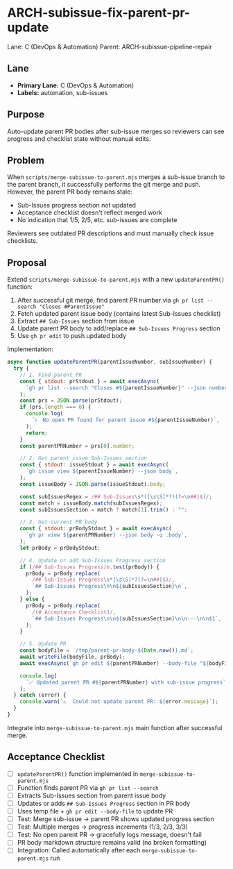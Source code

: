 # ARCH-subissue-fix-parent-pr-update

Lane: C (DevOps & Automation)
Parent: ARCH-subissue-pipeline-repair

## Lane

- **Primary Lane:** C (DevOps & Automation)
- **Labels:** automation, sub-issues

## Purpose

Auto-update parent PR bodies after sub-issue merges so reviewers can see progress and checklist state without manual edits.

## Problem

When `scripts/merge-subissue-to-parent.mjs` merges a sub-issue branch to the parent branch, it successfully performs the git merge and push. However, the parent PR body remains stale:

- Sub-Issues progress section not updated
- Acceptance checklist doesn't reflect merged work
- No indication that 1/5, 2/5, etc. sub-issues are complete

Reviewers see outdated PR descriptions and must manually check issue checklists.

## Proposal

Extend `scripts/merge-subissue-to-parent.mjs` with a new `updateParentPR()` function:

1. After successful git merge, find parent PR number via `gh pr list --search "Closes #ParentIssue"`
2. Fetch updated parent issue body (contains latest Sub-Issues checklist)
3. Extract `## Sub-Issues` section from issue
4. Update parent PR body to add/replace `## Sub-Issues Progress` section
5. Use `gh pr edit` to push updated body

Implementation:

```javascript
async function updateParentPR(parentIssueNumber, subIssueNumber) {
  try {
    // 1. Find parent PR
    const { stdout: prStdout } = await execAsync(
      `gh pr list --search "Closes #${parentIssueNumber}" --json number --limit 1`,
    );
    const prs = JSON.parse(prStdout);
    if (prs.length === 0) {
      console.log(
        `ℹ️  No open PR found for parent issue #${parentIssueNumber}`,
      );
      return;
    }
    const parentPRNumber = prs[0].number;

    // 2. Get parent issue Sub-Issues section
    const { stdout: issueStdout } = await execAsync(
      `gh issue view ${parentIssueNumber} --json body`,
    );
    const issueBody = JSON.parse(issueStdout).body;

    const subIssuesRegex = /## Sub-Issues\s*([\s\S]*?)(?=\n##|$)/;
    const match = issueBody.match(subIssuesRegex);
    const subIssuesSection = match ? match[1].trim() : "";

    // 3. Get current PR body
    const { stdout: prBodyStdout } = await execAsync(
      `gh pr view ${parentPRNumber} --json body -q .body`,
    );
    let prBody = prBodyStdout;

    // 4. Update or add Sub-Issues Progress section
    if (/## Sub-Issues Progress/m.test(prBody)) {
      prBody = prBody.replace(
        /## Sub-Issues Progress\s*[\s\S]*?(?=\n##|$)/,
        `## Sub-Issues Progress\n\n${subIssuesSection}\n`,
      );
    } else {
      prBody = prBody.replace(
        /(# Acceptance Checklist)/,
        `## Sub-Issues Progress\n\n${subIssuesSection}\n\n---\n\n$1`,
      );
    }

    // 5. Update PR
    const bodyFile = `/tmp/parent-pr-body-${Date.now()}.md`;
    await writeFile(bodyFile, prBody);
    await execAsync(`gh pr edit ${parentPRNumber} --body-file "${bodyFile}"`);

    console.log(
      `✅ Updated parent PR #${parentPRNumber} with sub-issue progress`,
    );
  } catch (error) {
    console.warn(`⚠️  Could not update parent PR: ${error.message}`);
  }
}
```

Integrate into `merge-subissue-to-parent.mjs` main function after successful merge.

## Acceptance Checklist

- [ ] `updateParentPR()` function implemented in `merge-subissue-to-parent.mjs`
- [ ] Function finds parent PR via `gh pr list --search`
- [ ] Extracts Sub-Issues section from parent issue body
- [ ] Updates or adds `## Sub-Issues Progress` section in PR body
- [ ] Uses temp file + `gh pr edit --body-file` to update PR
- [ ] Test: Merge sub-issue → parent PR shows updated progress section
- [ ] Test: Multiple merges → progress increments (1/3, 2/3, 3/3)
- [ ] Test: No open parent PR → gracefully logs message, doesn't fail
- [ ] PR body markdown structure remains valid (no broken formatting)
- [ ] Integration: Called automatically after each `merge-subissue-to-parent.mjs` run
